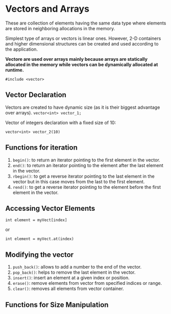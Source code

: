 # Vectors and Arrays
These are collection of elements having the same data type where elements are stored in neighboring allocations in the memory.

Simplest type of arrays or vectors is linear ones. However, 2-D containers and higher dimensional structures can be created and used according to the application.

**Vectore are used over arrays mainly because arrays are statically allocated in the memory while vectors can be dynamically allocated at runtime.**

`#include <vector>`

## Vector Declaration
Vectors are created to have dynamic size (as it is their biggest advantage over arrays).
```vector<int> vector_1;```

Vector of integers declaration with a fixed size of 10:

```vector<int> vector_2(10)```

## Functions for iteration
1. `begin()`: to return an iterator pointing to the first element in the vector.
2. `end()`: to return an iterator pointing to the element after the last element in the vector.
3. `rbegin()`: to get a reverse iterator pointing to the last element in the vector but in this case moves from the last to the first element.
4. `rend()`: to get a reverse iterator pointing to the element before the first element in the vector.

## Accessing Vector Elements

`int element = myVect[index]`

or

`int element = myVect.at(index)`

## Modifying the vector

1. `push_back()`: allows to add a number to the end of the vector.
2. `pop_back()`: helps to remove the last element in the vector.
3. `insert()`: insert an element at a given index or position.
4. `erase()`: remove elements from vector from specified indices or range.
5. `clear()`: removes all elements from vector container.

## Functions for Size Manipulation
